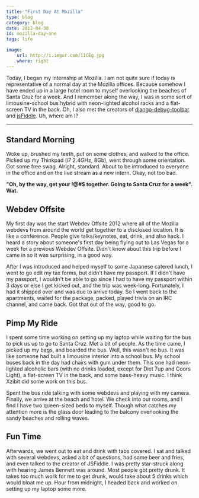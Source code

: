 ```yaml
---
title: "First Day At Mozilla"
type: blog
category: blog
date: 2012-04-30
id: mozilla-day-one
tags: life

image:
    url: http://i.imgur.com/11CEg.jpg
    where: right
---
```


Today, I began my internship at Mozilla. I am not quite sure if today is
representative of a normal day at the Mozilla offices. Because somehow I
have ended up in a large hotel room to myself overlooking the beaches of
Santa Cruz for a week. And I remember along the way, I was in some sort of
limousine-school bus hybrid with neon-lighted alcohol racks and a
flat-screen TV in the back. Oh, I also met the creators of
[django-debug-toolbar](https://github.com/django-debug-toolbar/django-debug-toolbar)
and [jsFiddle](http://jsfiddle.net). Uh, where am I?

---

## Standard Morning

Woke up, brushed my teeth, put on some clothes, and walked to the office.
Picked up my Thinkpad (i7 2.4GHz, 8Gb), went through some orientation. Got
some free swag. Alright, standard. About to be introduced to everyone in
the office and on the live stream as a new intern. Okay, not too bad.

**"Oh, by the way, get your !@#$ together. Going to Santa Cruz for a
week". Wat.**

## Webdev Offsite

My first day was the start Webdev Offsite 2012 where all of the Mozilla
webdevs from around the world get together to a disclosed location. It is
like a conference. People give talks/keynotes, eat, drink, and also hack.
I heard a story about someone's first day being flying out to Las Vegas for
a week for a previous Webdev Offsite. Didn't know about this trip before I
came in so it was surprising, in a good way.

After I was introduced and helped myself to some Japanese catered lunch, I
went to go edit my tax forms, but didn't have my passport. If I didn't have
my passport, I wouldn't be able to go since I had to have my passport
within 3 days or else I get kicked out, and the trip was week-long.
Fortunately, I had it shipped over and was due to arrive today.  So I went
back to the apartments, waited for the package, packed, played trivia on an
IRC channel, and came back. Got that out of the way, good to go.

## Pimp My Ride

I spent some time working on setting up my laptop while waiting for the bus
to pick us up to go to Santa Cruz. Met a bit of people. As the time came, I
picked up my bags, and boarded the bus. Well, this wasn't no bus. It was
like someone had built a limousine interior into a school bus. My school
buses back in the day had chairs with gum under them. This one had
neon-lighted alcoholic bars (with no drinks loaded, except for Diet 7up and
Coors Light), a flat-screen TV in the back, and some bass-heavy music. I
think Xzibit did some work on this bus.

Spent the bus ride talking with some webdevs and playing with my camera.
Finally, we arrive at the beach and hotel. We check into our rooms, and I
find I have two queen-sized beds to myself. Though what catches my
attention more is the glass door leading to the balcony overlooking the
sandy beaches and rolling waves.

## Fun Time

Afterwards, we went out to eat and drink with tabs covered. I sat and
talked with several webdevs, asked a bit of questions, had some beer and
fries, and even talked to the creator of JSFiddle. I was pretty star-struck
along with hearing James Bennett was around. Most people got pretty drunk.
It takes too much work for me to get drunk, would take about 5 drinks which
would bloat me up. Hour from midnight, I headed back and worked on setting
up my laptop some more.
